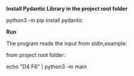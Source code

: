 
**Install Pydantic Library in the project root folder**

python3 -m pip install pydantic



**Run**

The program reads the input from stdin,example:

from project root folder:

echo "D4 F6" | python3 -m main
